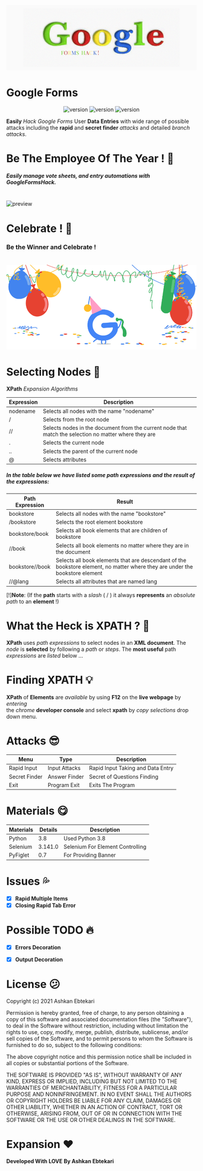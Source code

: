 ![Header](Files/GoogleFormsHack.png)
# Google Forms

<p align="center">
  <img src="https://img.shields.io/badge/Made%20with-Python-1f425f.svg?style=flat-square" alt="version" />
  <img src="https://img.shields.io/github/issues/Naereen/StrapDown.js.svg?style=flat-square" alt="version" />
  <img src="https://img.shields.io/badge/License-MIT-blue.svg?style=flat-square" alt="version" />
</p>

**Easily** *Hack Google Forms* User **Data Entries** with wide range of possible <br>
attacks including the **rapid** and **secret finder** *attacks* and detailed *branch attacks*. <br>

# Be The Employee Of The Year ! :tada:
##### Easily manage vote sheets, and entry automations with GoogleFormsHack. <br> <br>
<img src="https://github.com/Chamepp/GoogleForms/Files/GoogleFormsHack.gif" alt="preview" /> <br>


# Celebrate ! :beers:
### Be the Winner and Celebrate ! <br> <br>
![](https://github.com/Chamepp/GoogleForms/blob/master/GoogleCelebration)


# Selecting Nodes :balloon:
**XPath**  *Expansion Algorithms*

| Expression | Description                                |
| ---------- | ------------------------------------------ |
| nodename	 | Selects all nodes with the name "nodename" |
|    /	     | Selects from the root node                 |
|   //	     | Selects nodes in the document from the current node that match the selection no matter where they are |
|   .	     | Selects the current node                   |
|   ..	     | Selects the parent of the current node     |
|   @	     | Selects attributes                         |

##### In the table below we have listed some path expressions and the result of the expressions:

| Path Expression |	Result |
| --------------- | ------ |
| bookstore       |	Selects all nodes with the name "bookstore" |
| /bookstore      |	Selects the root element bookstore          |
| bookstore/book  |	Selects all book elements that are children of bookstore |
| //book          |	Selects all book elements no matter where they are in the document |
| bookstore//book |	Selects all book elements that are descendant of the bookstore element, no matter where they are under the bookstore element |
| //@lang	      | Selects all attributes that are named lang |

[!]**Note**: (If the **path** starts with a *slash* ( / ) it always **represents** an *absolute path* to an **element** !)


# What the Heck is XPATH ? :rainbow:
**XPath**  uses *path expressions* to select nodes in an **XML document**. The *node* is **selected** by following a *path* or *steps*. The **most useful** path *expressions* are *listed* below ...

# Finding XPATH :bulb:
**XPath** of **Elements** are *available* by using **F12** on the **live webpage** by *entering* <br>
the *chrome* **developer console** and select **xpath** by *copy selections* drop down menu.

# Attacks :sunglasses:

| Menu            | Type           | Description                       |
| --------------- | -------------- | --------------------------------- |
| Rapid Input     | Input Attacks  | Rapid Input Taking and Data Entry |                 |
| Secret Finder   | Answer Finder  | Secret of Questions Finding       |
| Exit            | Program Exit   | Exits The Program                 |

# Materials :yum:

| Materials  | Details     | Description                      |
| ---------- | ----------- | -------------------------------- |
| Python     | 3.8         | Used Python 3.8                  |
| Selenium   | 3.141.0     | Selenium For Element Controlling |
| PyFiglet   | 0.7         | For Providing Banner             |


# Issues :sweat_drops:

- [x] **Rapid Multiple Items**
- [x] **Closing Rapid Tab Error**

# Possible TODO :fire:

- [x] **Errors Decoration**
- [x] **Output Decoration**



# License :confused:
Copyright (c) 2021 Ashkan Ebtekari

Permission is hereby granted, free of charge, to any person obtaining a copy
of this software and associated documentation files (the "Software"), to deal
in the Software without restriction, including without limitation the rights
to use, copy, modify, merge, publish, distribute, sublicense, and/or sell
copies of the Software, and to permit persons to whom the Software is
furnished to do so, subject to the following conditions:

The above copyright notice and this permission notice shall be included in all
copies or substantial portions of the Software.

THE SOFTWARE IS PROVIDED "AS IS", WITHOUT WARRANTY OF ANY KIND, EXPRESS OR
IMPLIED, INCLUDING BUT NOT LIMITED TO THE WARRANTIES OF MERCHANTABILITY,
FITNESS FOR A PARTICULAR PURPOSE AND NONINFRINGEMENT. IN NO EVENT SHALL THE
AUTHORS OR COPYRIGHT HOLDERS BE LIABLE FOR ANY CLAIM, DAMAGES OR OTHER
LIABILITY, WHETHER IN AN ACTION OF CONTRACT, TORT OR OTHERWISE, ARISING FROM,
OUT OF OR IN CONNECTION WITH THE SOFTWARE OR THE USE OR OTHER DEALINGS IN THE
SOFTWARE.


# Expansion :heart:
**Developed With LOVE By Ashkan Ebtekari**
